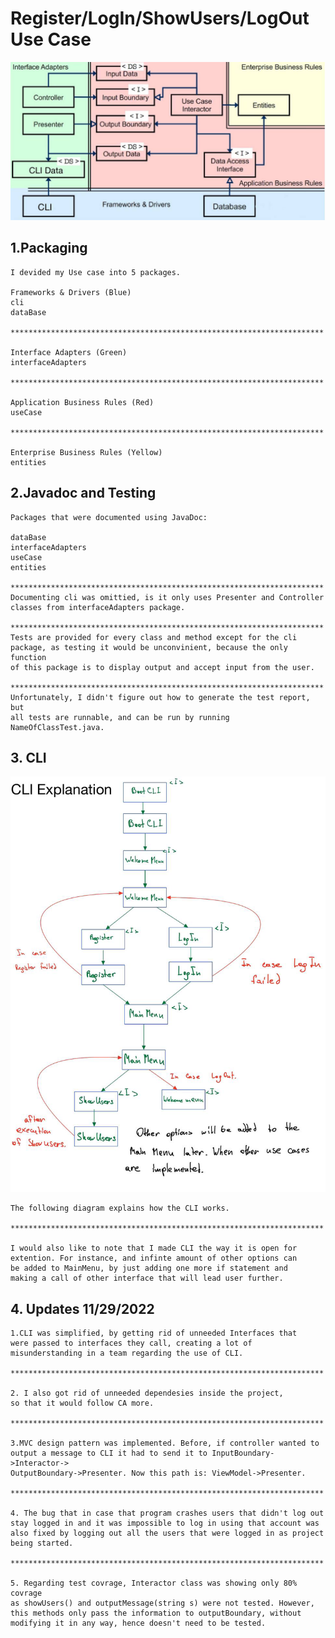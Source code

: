 # Register/LogIn/ShowUsers/LogOut Use Case

![CAExplanation](images/CAExplanation.png)

 ## 1.Packaging

    I devided my Use case into 5 packages.
    
    Frameworks & Drivers (Blue)
    cli
    dataBase
    
    **********************************************************************
    
    Interface Adapters (Green)
    interfaceAdapters

    **********************************************************************

    Application Business Rules (Red)
    useCase

    **********************************************************************

    Enterprise Business Rules (Yellow)
    entities
    


## 2.Javadoc and Testing
    
    Packages that were documented using JavaDoc:

    dataBase
    interfaceAdapters
    useCase
    entities
    
    **********************************************************************
    Documenting cli was omittied, is it only uses Presenter and Controller
    classes from interfaceAdapters package.

    **********************************************************************
    Tests are provided for every class and method except for the cli
    package, as testing it would be unconvinient, because the only function
    of this package is to display output and accept input from the user.

    **********************************************************************
    Unfortunately, I didn't figure out how to generate the test report, but
    all tests are runnable, and can be run by running NameOfClassTest.java.
    



## 3. CLI

![CLIExplanation](images/CLIExplanation.png)

    The following diagram explains how the CLI works.

    **********************************************************************

    I would also like to note that I made CLI the way it is open for 
    extention. For instance, and infinte amount of other options can
    be added to MainMenu, by just adding one more if statement and
    making a call of other interface that will lead user further.
    
## 4. Updates 11/29/2022

    1.CLI was simplified, by getting rid of unneeded Interfaces that 
    were passed to interfaces they call, creating a lot of 
    misunderstanding in a team regarding the use of CLI.

    **********************************************************************

    2. I also got rid of unneeded dependesies inside the project,
    so that it would follow CA more.

    **********************************************************************

    3.MVC design pattern was implemented. Before, if controller wanted to
    output a message to CLI it had to send it to InputBoundary->Interactor->
    OutputBoundary->Presenter. Now this path is: ViewModel->Presenter.

    **********************************************************************

    4. The bug that in case that program crashes users that didn't log out
    stay logged in and it was impossible to log in using that account was
    also fixed by logging out all the users that were logged in as project
    being started.

    **********************************************************************

    5. Regarding test covrage, Interactor class was showing only 80% covrage
    as showUsers() and outputMessage(string s) were not tested. However,
    this methods only pass the information to outputBoundary, without
    modifying it in any way, hence doesn't need to be tested.

